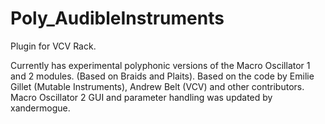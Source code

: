 # Poly_AudibleInstruments

Plugin for VCV Rack.

Currently has experimental polyphonic versions of the Macro Oscillator 1 and 2 modules. (Based on Braids and Plaits). 
Based on the code by Emilie Gillet (Mutable Instruments), Andrew Belt (VCV) and other contributors. Macro Oscillator 2 GUI and parameter handling was updated by xandermogue.
